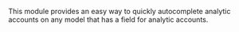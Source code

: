 This module provides an easy way to quickly autocomplete analytic
accounts on any model that has a field for analytic accounts.

